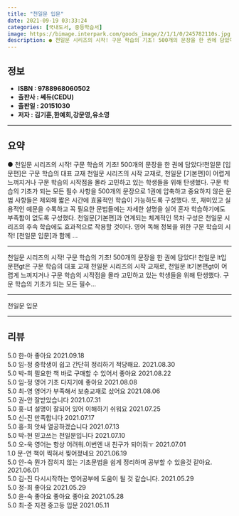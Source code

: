 ```yaml
---
title: "천일문 입문"
date: 2021-09-19 03:33:24
categories: [국내도서, 중등학습서]
image: https://bimage.interpark.com/goods_image/2/1/1/0/245782110s.jpg
description: ● 천일문 시리즈의 시작! 구문 학습의 기초! 500개의 문장을 한 권에 담았다!천일문 [입문편]은 구문 학습의 대표 교재 천일문 시리즈의 시작 교재로, 천일문 [기본편]이 어렵게 느껴지거나 구문 학습의 시작점을 몰라 고민하고 있는 학생들을 위해 탄생했다. 구문 학습의 기초가 되는 모
---
```


## **정보**

- **ISBN : 9788968060502**
- **출판사 : 쎄듀(CEDU)**
- **출판일 : 20151030**
- **저자 : 김기훈,한예희,강문영,유소영**

------



## **요약**

●  천일문 시리즈의 시작! 구문 학습의 기초! 500개의 문장을 한 권에 담았다!천일문 [입문편]은 구문 학습의 대표 교재 천일문 시리즈의 시작 교재로, 천일문 [기본편]이 어렵게 느껴지거나 구문 학습의 시작점을 몰라 고민하고 있는 학생들을 위해 탄생했다. 구문 학습의 기초가 되는 모든 필수 사항을 500개의 문장으로 1권에 압축하고 중요하지 않은 문법 사항들은 제외해 짧은 시간에 효율적인 학습이 가능하도록 구성했다. 또, 재미있고 실용적인 예문을 수록하고 꼭 필요한 문법들에는 자세한 설명을 실어 혼자 학습하기에도 부족함이 없도록 구성했다. 천일문[기본편]과 연계되는 체계적인 목차 구성은 천일문 시리즈의 후속 학습에도 효과적으로 작용할 것이다. 영어 독해 정복을 위한 구문 학습의 시작! [천일문 입문]과 함께 ...

------

천일문 시리즈의 시작! 구문 학습의 기초! 500개의 문장을 한 권에 담았다!  천일문 lt입문편gt은 구문 학습의 대표 교재 천일문 시리즈의 시작 교재로, 천일문 lt기본편gt이 어렵게 느껴지거나 구문 학습의 시작점을 몰라 고민하고 있는 학생들을 위해 탄생했다.  구문 학습의 기초가 되는 모든 필수... 

------


천일문 입문 

------


## **리뷰** 

5.0 한-아 좋아요 2021.09.18 <br/>5.0 임-정 중학생이 쉽고 간단히 정리하기 적당해요.  2021.08.30 <br/>5.0 박-희 필요한 책 바로 구매할 수 있어서 좋아요 2021.08.22 <br/>5.0 임-정 영어 기초 다지기에 좋아요 2021.08.08 <br/>5.0 최-영 영어가 부족해서 보충교재로 샀어요 2021.08.06 <br/>5.0 권-안 잘받았습니다 2021.07.31 <br/>5.0 홍-녀 설명이  잘되어  있어  이해하기  쉬워요 2021.07.25 <br/>5.0 신-진 만족합니다 2021.07.17 <br/>5.0 홍-희 앗싸 열공하겠습니다
 2021.07.13 <br/>5.0 박-현 믿고쓰는 천일문입니다 2021.07.10 <br/>5.0 오-욱 영어는 항상 어려워.이번엔 내 친구가 되어줘ㅜ 2021.07.01 <br/>1.0 문-연 책이 찍혀서 찢어졌네요 2021.06.19 <br/>5.0 안-숙 뭔가 잡히지 않는 기초문법을 쉽게 정리하며 공부할 수 있을것 같아요. 2021.06.01 <br/>5.0 김-진 다시시작하는 영어공부에 도움이 될 것 같습니다. 2021.05.29 <br/>5.0 정-희 좋아요 2021.05.29 <br/>5.0 윤-숙 좋아요 좋아요 좋아요  2021.05.28 <br/>5.0 최-준 지젼 중고등 입문 2021.05.11 <br/>
